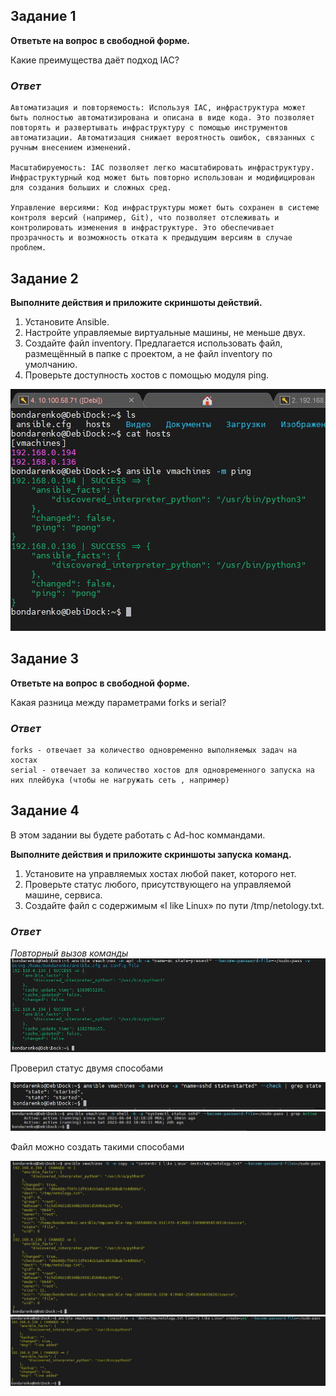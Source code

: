 ## Задание 1

**Ответьте на вопрос в свободной форме.**

Какие преимущества даёт подход IAC?


### *Ответ*
```
Автоматизация и повторяемость: Используя IAC, инфраструктура может быть полностью автоматизирована и описана в виде кода. Это позволяет повторять и развертывать инфраструктуру с помощью инструментов автоматизации. Автоматизация снижает вероятность ошибок, связанных с ручным внесением изменений.

Масштабируемость: IAC позволяет легко масштабировать инфраструктуру. Инфраструктурный код может быть повторно использован и модифицирован для создания больших и сложных сред.

Управление версиями: Код инфраструктуры может быть сохранен в системе контроля версий (например, Git), что позволяет отслеживать и контролировать изменения в инфраструктуре. Это обеспечивает прозрачность и возможность отката к предыдущим версиям в случае проблем.
```

## Задание 2

**Выполните действия и приложите скриншоты действий.**

1. Установите Ansible.
2. Настройте управляемые виртуальные машины, не меньше двух.
3. Создайте файл inventory. Предлагается использовать файл, размещённый в папке с проектом, а не файл inventory по умолчанию.
4. Проверьте доступность хостов с помощью модуля ping.

![](./homework-7/image-01.jpg)


## Задание 3 

**Ответьте на вопрос в свободной форме.**

Какая разница между параметрами forks и serial? 

### *Ответ*

```
forks - отвечает за количество одновременно выполняемых задач на хостах
serial - отвечает за количество хостов для одновременного запуска на них плейбука (чтобы не нагружать сеть , например)
```

## Задание 4 

В этом задании вы будете работать с Ad-hoc коммандами.

**Выполните действия и приложите скриншоты запуска команд.**

1. Установите на управляемых хостах любой пакет, которого нет.
2. Проверьте статус любого, присутствующего на управляемой машине, сервиса. 
3. Создайте файл с содержимым «I like Linux» по пути /tmp/netology.txt.


### *Ответ*

*Повторный вызов команды*
![](./homework-7/image-02.jpg)

Проверил статус двумя способами

![](./homework-7/image-03.jpg)
![](./homework-7/image-04.jpg)

Файл можно создать такими способами

![](./homework-7/image-05.jpg)
![](./homework-7/image-06.jpg)